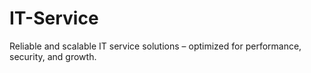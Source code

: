 # IT-Service
Reliable and scalable IT service solutions – optimized for performance, security, and growth.
